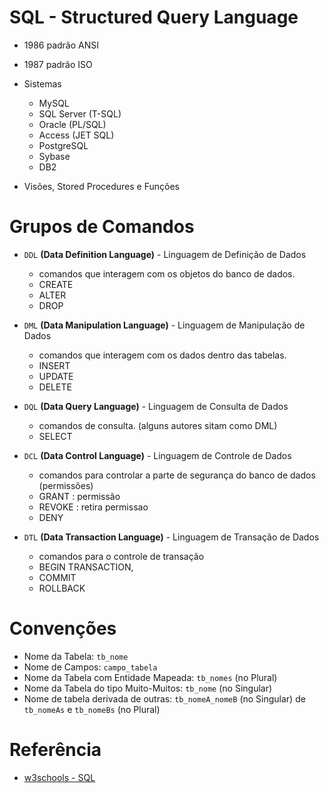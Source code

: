 # SQL - Structured Query Language

- 1986 padrão ANSI
- 1987 padrão ISO

- Sistemas
  - MySQL
  - SQL Server (T-SQL)
  - Oracle (PL/SQL)
  - Access (JET SQL)
  - PostgreSQL
  - Sybase
  - DB2

- Visões, Stored Procedures e Funções

# Grupos de Comandos

- `DDL` **(Data Definition Language)** - Linguagem de Definição de Dados
  -  comandos que interagem com os objetos do banco de dados.
  - CREATE
  - ALTER
  - DROP

- `DML` **(Data Manipulation Language)** - Linguagem de Manipulação de Dados
  - comandos que interagem com os dados dentro das tabelas.
  - INSERT
  - UPDATE
  - DELETE

- `DQL` **(Data Query Language)** - Linguagem de Consulta de Dados
  - comandos de consulta. (alguns autores sitam como DML)
  - SELECT

- `DCL` **(Data Control Language)** - Linguagem de Controle de Dados
  - comandos para controlar a parte de segurança do banco de dados (permissões)
  - GRANT : permissão
  - REVOKE : retira permissao
  - DENY

- `DTL` **(Data Transaction Language)** - Linguagem de Transação de Dados
  - comandos para o controle de transação
  - BEGIN TRANSACTION, 
  - COMMIT 
  - ROLLBACK

# Convenções
- Nome da Tabela: `tb_nome`
- Nome de Campos: `campo_tabela` 
- Nome da Tabela com Entidade Mapeada: `tb_nomes` (no Plural)
- Nome da Tabela do tipo Muito-Muitos: `tb_nome` (no Singular)
- Nome de tabela derivada de outras: `tb_nomeA_nomeB` (no Singular) de `tb_nomeAs` e `tb_nomeBs` (no Plural)


# Referência
- [w3schools - SQL](https://www.w3schools.com/sql/sql_view.asp)

